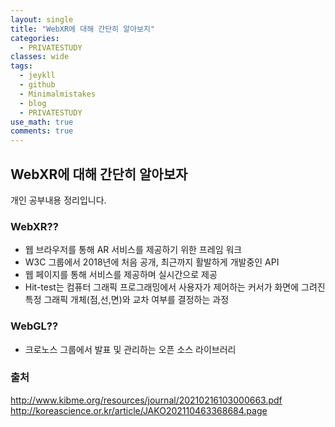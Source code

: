 ```yaml
---
layout: single
title: "WebXR에 대해 간단히 알아보지"
categories:
  - PRIVATESTUDY
classes: wide
tags:
  - jeykll
  - github
  - Minimalmistakes
  - blog
  - PRIVATESTUDY
use_math: true
comments: true
---
```


## WebXR에 대해 간단히 알아보자  

개인 공부내용 정리입니다.  

### WebXR??  

+ 웹 브라우저를 통해 AR 서비스를 제공하기 위한 프레임 워크
+ W3C 그룹에서 2018년에 처음 공개, 최근까지 활발하게 개발중인 API  
+ 웹 페이지를 통해 서비스를 제공하며 실시간으로 제공  
+ Hit-test는 컴퓨터 그래픽 프로그래밍에서 사용자가 제어하는 커서가 화면에 그려진 특정 그래픽 개체(점,선,면)와 교차 여부를 결정하는 과정  


### WebGL??  
+ 크로노스 그룹에서 발표 및 관리하는 오픈 소스 라이브러리  


### 출처  
http://www.kibme.org/resources/journal/20210216103000663.pdf  
http://koreascience.or.kr/article/JAKO202110463368684.page  
